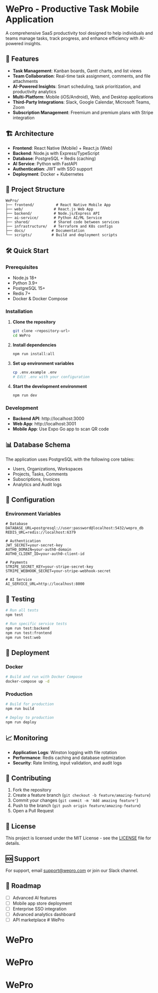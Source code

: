 # WePro - Productive Task Mobile Application

A comprehensive SaaS productivity tool designed to help individuals and teams manage tasks, track progress, and enhance efficiency with AI-powered insights.

## 🚀 Features

- **Task Management**: Kanban boards, Gantt charts, and list views
- **Team Collaboration**: Real-time task assignment, comments, and file attachments
- **AI-Powered Insights**: Smart scheduling, task prioritization, and productivity analytics
- **Multi-Platform**: Mobile (iOS/Android), Web, and Desktop applications
- **Third-Party Integrations**: Slack, Google Calendar, Microsoft Teams, Zoom
- **Subscription Management**: Freemium and premium plans with Stripe integration

## 🏗️ Architecture

- **Frontend**: React Native (Mobile) + React.js (Web)
- **Backend**: Node.js with Express/TypeScript
- **Database**: PostgreSQL + Redis (caching)
- **AI Service**: Python with FastAPI
- **Authentication**: JWT with SSO support
- **Deployment**: Docker + Kubernetes

## 📁 Project Structure

```
WePro/
├── frontend/          # React Native Mobile App
├── web/              # React.js Web App
├── backend/          # Node.js/Express API
├── ai-service/       # Python AI/ML Service
├── shared/           # Shared code between services
├── infrastructure/   # Terraform and K8s configs
├── docs/            # Documentation
└── scripts/         # Build and deployment scripts
```

## 🛠️ Quick Start

### Prerequisites

- Node.js 18+
- Python 3.9+
- PostgreSQL 15+
- Redis 7+
- Docker & Docker Compose

### Installation

1. **Clone the repository**
   ```bash
   git clone <repository-url>
   cd WePro
   ```

2. **Install dependencies**
   ```bash
   npm run install:all
   ```

3. **Set up environment variables**
   ```bash
   cp .env.example .env
   # Edit .env with your configuration
   ```

4. **Start the development environment**
   ```bash
   npm run dev
   ```

### Development

- **Backend API**: http://localhost:3000
- **Web App**: http://localhost:3001
- **Mobile App**: Use Expo Go app to scan QR code

## 📊 Database Schema

The application uses PostgreSQL with the following core tables:
- Users, Organizations, Workspaces
- Projects, Tasks, Comments
- Subscriptions, Invoices
- Analytics and Audit logs

## 🔧 Configuration

### Environment Variables

```env
# Database
DATABASE_URL=postgresql://user:password@localhost:5432/wepro_db
REDIS_URL=redis://localhost:6379

# Authentication
JWT_SECRET=your-secret-key
AUTH0_DOMAIN=your-auth0-domain
AUTH0_CLIENT_ID=your-auth0-client-id

# Payments
STRIPE_SECRET_KEY=your-stripe-secret-key
STRIPE_WEBHOOK_SECRET=your-stripe-webhook-secret

# AI Service
AI_SERVICE_URL=http://localhost:8000
```

## 🧪 Testing

```bash
# Run all tests
npm test

# Run specific service tests
npm run test:backend
npm run test:frontend
npm run test:web
```

## 🚀 Deployment

### Docker

```bash
# Build and run with Docker Compose
docker-compose up -d
```

### Production

```bash
# Build for production
npm run build

# Deploy to production
npm run deploy
```

## 📈 Monitoring

- **Application Logs**: Winston logging with file rotation
- **Performance**: Redis caching and database optimization
- **Security**: Rate limiting, input validation, and audit logs

## 🤝 Contributing

1. Fork the repository
2. Create a feature branch (`git checkout -b feature/amazing-feature`)
3. Commit your changes (`git commit -m 'Add amazing feature'`)
4. Push to the branch (`git push origin feature/amazing-feature`)
5. Open a Pull Request

## 📄 License

This project is licensed under the MIT License - see the [LICENSE](LICENSE) file for details.

## 🆘 Support

For support, email support@wepro.com or join our Slack channel.

## 🔮 Roadmap

- [ ] Advanced AI features
- [ ] Mobile app store deployment
- [ ] Enterprise SSO integration
- [ ] Advanced analytics dashboard
- [ ] API marketplace # WePro
# WePro
# WePro
# WePro
